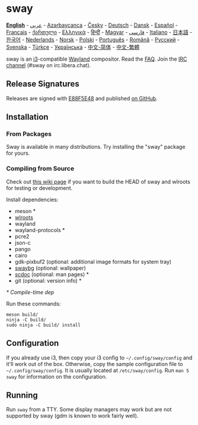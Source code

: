 # sway

**[English][en]** - [عربي][ar] - [Azərbaycanca][az] - [Česky][cs] - [Deutsch][de] - [Dansk][dk] - [Español][es] - [Français][fr] - [ქართული][ge] - [Ελληνικά][gr] - [हिन्दी][hi] - [Magyar][hu] - [فارسی][ir] - [Italiano][it] - [日本語][ja] - [한국어][ko] - [Nederlands][nl] - [Norsk][no] - [Polski][pl] - [Português][pt] - [Română][ro] - [Русский][ru] - [Svenska][sv] - [Türkçe][tr] - [Українська][uk] - [中文-简体][zh-CN] - [中文-繁體][zh-TW]

sway is an [i3]-compatible [Wayland] compositor. Read the [FAQ]. Join the
[IRC channel] \(#sway on irc.libera.chat).

## Release Signatures

Releases are signed with [E88F5E48] and published [on GitHub][GitHub releases].

## Installation

### From Packages

Sway is available in many distributions. Try installing the "sway" package for
yours.

### Compiling from Source

Check out [this wiki page][Development setup] if you want to build the HEAD of
sway and wlroots for testing or development.

Install dependencies:

* meson \*
* [wlroots]
* wayland
* wayland-protocols \*
* pcre2
* json-c
* pango
* cairo
* gdk-pixbuf2 (optional: additional image formats for system tray)
* [swaybg] (optional: wallpaper)
* [scdoc] (optional: man pages) \*
* git (optional: version info) \*

_\* Compile-time dep_

Run these commands:

    meson build/
    ninja -C build/
    sudo ninja -C build/ install

## Configuration

If you already use i3, then copy your i3 config to `~/.config/sway/config` and
it'll work out of the box. Otherwise, copy the sample configuration file to
`~/.config/sway/config`. It is usually located at `/etc/sway/config`.
Run `man 5 sway` for information on the configuration.

## Running

Run `sway` from a TTY. Some display managers may work but are not supported by
sway (gdm is known to work fairly well).

[en]: https://github.com/swaywm/sway#readme
[ar]: README.ar.md
[az]: README.az.md
[cs]: README.cs.md
[de]: README.de.md
[dk]: README.dk.md
[es]: README.es.md
[fr]: README.fr.md
[ge]: README.ge.md
[gr]: README.gr.md
[hi]: README.hi.md
[hu]: README.hu.md
[ir]: README.ir.md
[it]: README.it.md
[ja]: README.ja.md
[ko]: README.ko.md
[nl]: README.nl.md
[no]: README.no.md
[pl]: README.pl.md
[pt]: README.pt.md
[ro]: README.ro.md
[ru]: README.ru.md
[sv]: README.sv.md
[tr]: README.tr.md
[uk]: README.uk.md
[zh-CN]: README.zh-CN.md
[zh-TW]: README.zh-TW.md
[i3]: https://i3wm.org/
[Wayland]: http://wayland.freedesktop.org/
[FAQ]: https://github.com/swaywm/sway/wiki
[IRC channel]: https://web.libera.chat/gamja/?channels=#sway
[E88F5E48]: https://keys.openpgp.org/search?q=34FF9526CFEF0E97A340E2E40FDE7BE0E88F5E48
[GitHub releases]: https://github.com/swaywm/sway/releases
[Development setup]: https://github.com/swaywm/sway/wiki/Development-Setup
[wlroots]: https://gitlab.freedesktop.org/wlroots/wlroots
[swaybg]: https://github.com/swaywm/swaybg/
[scdoc]: https://git.sr.ht/~sircmpwn/scdoc
